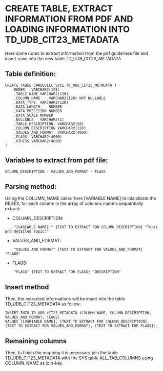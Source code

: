 # CREATE TABLE, EXTRACT INFORMATION FROM PDF AND LOADING INFORMATION INTO TD_UDB_CIT23_METADATA

Here some notes to extract information from the pdf guidelines file and insert rows into the new table TD_UDB_CIT23_METADATA

## Table definition:
```
CREATE TABLE C##EUSILC_SVIL.TD_UDB_CIT23_METADATA (
	OWNER	VARCHAR2(128)
	,TABLE_NAME	VARCHAR2(128)
	,COLUMN_NAME	VARCHAR2(128) NOT NULLABLE
	,DATA_TYPE	VARCHAR2(128)
	,DATA_LENGTH	NUMBER
	,DATA_PRECISION	NUMBER
	,DATA_SCALE	NUMBER
	,NULLABLE	VARCHAR2(1)
	,TABLE_DESCRIPTION	VARCHAR2(50)
	,COLUMN_DESCRIPTION	VARCHAR2(128)
	,VALUES_AND_FORMAT	VARCHAR2(4000)
	,FLAGS	VARCHAR2(4000)
	,OTHERS	VARCHAR2(4000)
)
```

## Variables to extract from pdf file:
	
	COLUMN_DESCRIPTION - VALUES_AND_FORMAT - FLAGS


## Parsing method:

Using the COLUMN_NAME called here [VARIABLE NAME] to inizializate the REGEX, for each column in the array of columns name's sequentially extract:
	
* COLUMN_DESCRIPTION:
```
	"[VARIABLE NAME]:" {TEXT TO EXTRACT FOR COLUMN_DESCRIPTION} "Topic and detailed topic:"
```
* VALUES_AND_FORMAT:
```
	"VALUES AND FORMAT" {TEXT TO EXTRACT FOR VALUES_AND_FORMAT} "FLAGS"
```
* FLAGS:
```
	"FLAGS" {TEXT TO EXTRACT FOR FLAGS} "DESCRIPTION"
```
## Insert method

Then, the extracted informations will be insert into the table TD_UDB_CIT23_METADATA as follow:
```
INSERT INTO TD_UDB_cIT23_METADATA (COLUMN_NAME, COLUMN_DESCRIPTION, VALUES_AND_FORMAT, FLAGS) 
VALUES ([VARIABLE NAME], {TEXT TO EXTRACT FOR COLUMN_DESCRIPTION}, {TEXT TO EXTRACT FOR VALUES_AND_FORMAT}, {TEXT TO EXTRACT FOR FLAGS});
```
## Remaining columns

Then, to finish the mapping it is necessary join the table TD_UDB_CIT23_METADATA with the SYS table ALL_TAB_COLUMNS using COLUMN_NAME as join-key.
